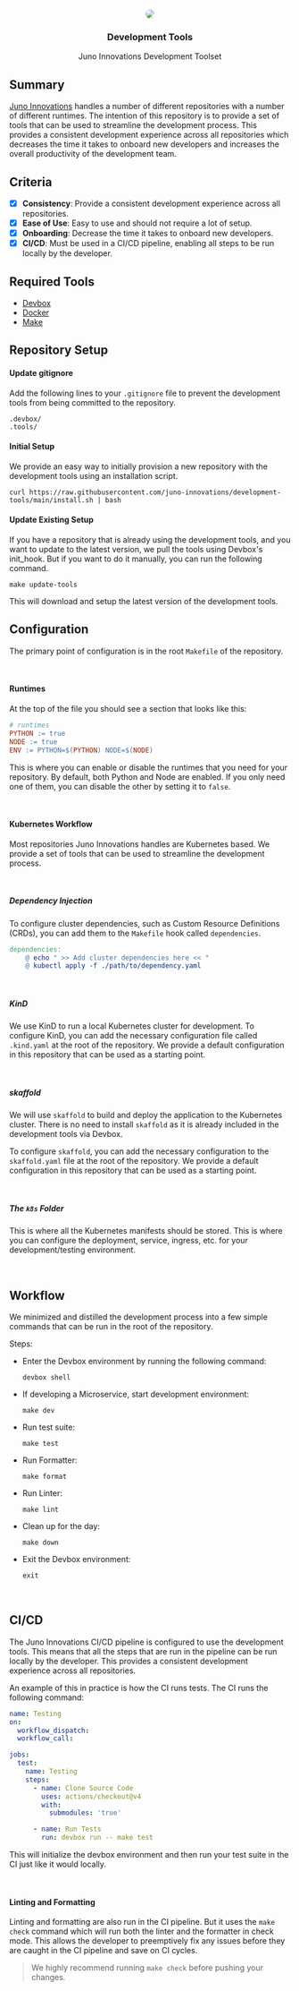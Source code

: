 <br />
<p align="center">
    <img src="https://avatars.githubusercontent.com/u/77702266?s=200&v=4" style="border-radius: 50px"/>
    <h3 align="center">Development Tools</h3>
    <p align="center">
        Juno Innovations Development Toolset
    </p>
</p>

## Summary

[Juno Innovations](https://www.juno-innovations.com/) handles a number of different repositories with a number of different runtimes. 
The intention of this repository is to provide a set of tools that can be used to streamline the 
development process. This provides a consistent development experience across all repositories which
decreases the time it takes to onboard new developers and increases the overall productivity of
the development team.

## Criteria

- [x] **Consistency**: Provide a consistent development experience across all repositories.
- [x] **Ease of Use**: Easy to use and should not require a lot of setup.
- [x] **Onboarding**: Decrease the time it takes to onboard new developers.
- [x] **CI/CD**: Must be used in a CI/CD pipeline, enabling all steps to be run locally by the developer.

## Required Tools

- [Devbox](https://www.jetify.com/docs/devbox/installing_devbox/)
- [Docker](https://docs.docker.com/engine/install/)
- [Make](https://www.gnu.org/software/make/)

## Repository Setup

#### Update gitignore

Add the following lines to your `.gitignore` file to prevent the development tools from being
committed to the repository.

```gitignore
.devbox/
.tools/
```

#### Initial Setup

We provide an easy way to initially provision a new repository with the development tools using
an installation script.

```shell
curl https://raw.githubusercontent.com/juno-innovations/development-tools/main/install.sh | bash
```

#### Update Existing Setup

If you have a repository that is already using the development tools, and you want to update to 
the latest version, we pull the tools using Devbox's init_hook. But if you want to do it manually,
you can run the following command.

```shell
make update-tools
```

This will download and setup the latest version of the development tools.

## Configuration

The primary point of configuration is in the root `Makefile` of the repository.

<br/>

#### Runtimes

At the top of the file you should see a section that looks like this:

```makefile
# runtimes
PYTHON := true
NODE := true
ENV := PYTHON=$(PYTHON) NODE=$(NODE)
```

This is where you can enable or disable the runtimes that you need for your repository. By default,
both Python and Node are enabled. If you only need one of them, you can disable the other by setting
it to `false`.

<br/>

#### Kubernetes Workflow

Most repositories Juno Innovations handles are Kubernetes based. We provide a set of tools that can
be used to streamline the development process.

<br/>

##### Dependency Injection

To configure cluster dependencies, such as Custom Resource Definitions (CRDs), you can add them to 
the `Makefile` hook called `dependencies`.

```makefile
dependencies:
	@ echo " >> Add cluster dependencies here << "
	@ kubectl apply -f ./path/to/dependency.yaml
```

<br/>

##### KinD

We use KinD to run a local Kubernetes cluster for development. To configure KinD, you can add the
necessary configuration file called `.kind.yaml` at the root of the repository. We provide a default
configuration in this repository that can be used as a starting point.

<br/>

##### skaffold

We will use `skaffold` to build and deploy the application to the Kubernetes cluster. There is no
need to install `skaffold` as it is already included in the development tools via Devbox.

To configure `skaffold`, you can add the necessary configuration to the `skaffold.yaml` file at the
root of the repository. We provide a default configuration in this repository that can be used as 
a starting point.

<br/>

##### The `k8s` Folder

This is where all the Kubernetes manifests should be stored. This is where you can configure the 
deployment, service, ingress, etc. for your development/testing environment.

<br/>

## Workflow

We minimized and distilled the development process into a few simple commands that can be run in the
root of the repository.

Steps:
- Enter the Devbox environment by running the following command:
    ```shell
    devbox shell
    ```
- If developing a Microservice, start development environment:
    ```shell
    make dev
    ```
- Run test suite:
    ```shell
    make test
    ```
- Run Formatter:
    ```shell
    make format
    ```
- Run Linter:
    ```shell
    make lint
    ```
- Clean up for the day:
    ```shell
    make down
    ```
- Exit the Devbox environment:
    ```shell
    exit
    ```

<br/>

## CI/CD

The Juno Innovations CI/CD pipeline is configured to use the development tools. This means that all
the steps that are run in the pipeline can be run locally by the developer. This provides a consistent
development experience across all repositories.

An example of this in practice is how the CI runs tests. The CI runs the following command:

```yaml
name: Testing
on:
  workflow_dispatch:
  workflow_call:

jobs:
  test:
    name: Testing
    steps:
      - name: Clone Source Code
        uses: actions/checkout@v4
        with:
          submodules: 'true'

      - name: Run Tests
        run: devbox run -- make test
```

This will initialize the devbox environment and then run your test suite in the CI just like it would
locally.

<br/>

#### Linting and Formatting

Linting and formatting are also run in the CI pipeline. But it uses the `make check` command which
will run both the linter and the formatter in check mode. This allows the developer to preemptively
fix any issues before they are caught in the CI pipeline and save on CI cycles.

> We highly recommend running `make check` before pushing your changes.

